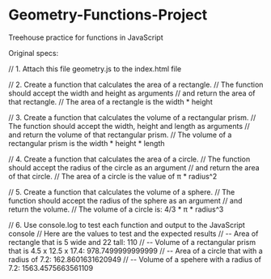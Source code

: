 # Geometry-Functions-Project
Treehouse practice for functions in JavaScript

Original specs:

// 1. Attach this file geometry.js to the index.html file

// 2. Create a function that calculates the area of a rectangle.
//    The function should accept the width and height as arguments
//    and return the area of that rectangle.
//    The area of a rectangle is the width * height

// 3. Create a function that calculates the volume of a rectangular prism.
//    The function should accept the width, height and length as arguments
//    and return the volume of that rectangular prism.
//    The volume of a rectangular prism is the width * height * length

// 4. Create a function that calculates the area of a circle.
//    The function should accept the radius of the circle as an argument
//    and return the area of that circle.
//    The area of a circle is the value of π * radius^2

// 5. Create a function that calculates the volume of a sphere.
//    The function should accept the radius of the sphere as an argument
//    and return the volume.
//    The volume of a circle is: 4/3 *  π * radius^3

// 6. Use console.log to test each function and output to the JavaScript console
//    Here are the values to test and the expected results
//    -- Area of rectangle that is 5 wide and 22 tall: 110
//    -- Volume of a rectangular prism that is 4.5 x 12.5 x 17.4: 978.7499999999999
//    -- Area of a circle that with a radius of 7.2: 162.8601631620949
//    -- Volume of a spehere with a radius of 7.2: 1563.4575663561109
